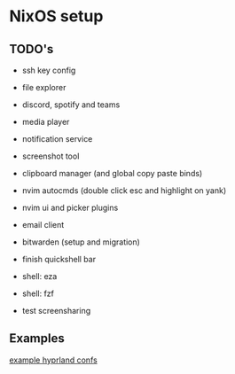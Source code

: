 # NixOS setup

## TODO's

- ssh key config
- file explorer
- discord, spotify and teams
- media player
- notification service
- screenshot tool
- clipboard manager (and global copy paste binds)
- nvim autocmds (double click esc and highlight on yank)
- nvim ui and picker plugins
- email client
- bitwarden (setup and migration)

- finish quickshell bar
- shell: eza
- shell: fzf

- test screensharing

## Examples

[example hyprland confs](https://wiki.hypr.land/Configuring/Example-configurations/)
